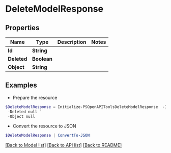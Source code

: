 # DeleteModelResponse
## Properties

Name | Type | Description | Notes
------------ | ------------- | ------------- | -------------
**Id** | **String** |  | 
**Deleted** | **Boolean** |  | 
**Object** | **String** |  | 

## Examples

- Prepare the resource
```powershell
$DeleteModelResponse = Initialize-PSOpenAPIToolsDeleteModelResponse  -Id null `
 -Deleted null `
 -Object null
```

- Convert the resource to JSON
```powershell
$DeleteModelResponse | ConvertTo-JSON
```

[[Back to Model list]](../README.md#documentation-for-models) [[Back to API list]](../README.md#documentation-for-api-endpoints) [[Back to README]](../README.md)

